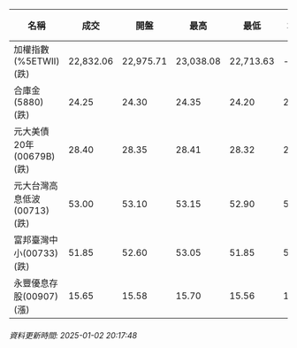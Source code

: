| 名稱 | 成交 | 開盤 | 最高 | 最低 | 均價 | 成交金額(億) | 昨收 | 漲跌幅 | 漲跌 | 總量 | 昨量 | 振幅 |
| -------- | -------- | -------- | -------- |-------- | -------- | -------- |-------- |-------- |-------- | -------- | -------- |-------- |
|加權指數(%5ETWII) (跌)|22,832.06|22,975.71|23,038.08|22,713.63|-|3,705.41|23,035.10|0.88%|203.04|6,849,518|0|1.41%|
|合庫金(5880) (跌)|24.25|24.30|24.35|24.20|24.24|2.39|24.30|0.21%|0.05|9,844|10,505|0.62%|
|元大美債20年(00679B) (跌)|28.40|28.35|28.41|28.32|28.37|10.74|28.65|0.87%|0.25|37,858|45,433|0.31%|
|元大台灣高息低波(00713) (跌)|53.00|53.10|53.15|52.90|53.02|6.96|53.15|0.28%|0.15|13,137|10,728|0.47%|
|富邦臺灣中小(00733) (跌)|51.85|52.60|53.05|51.85|52.31|0.501|52.75|1.71%|0.90|958|463|2.27%|
|永豐優息存股(00907) (漲)|15.65|15.58|15.70|15.56|15.63|0.354|15.58|0.45%|0.07|2,264|3,661|0.90%|
###### 資料更新時間: 2025-01-02 20:17:48